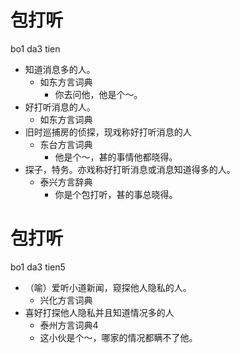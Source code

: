 # 包打听
bo1 da3 tien
+ 知道消息多的人。
  * 如东方言词典
    - 你去问他，他是个～。
+ 好打听消息的人。
  * 如东方言词典
+ 旧时巡捕房的侦探，现戏称好打听消息的人
  * 东台方言词典
    - 他是个～，甚的事情他都晓得。
+ 探子，特务。亦戏称好打昕消息或消息知道得多的人。
  * 泰兴方言辞典
    - 你是个包打听，甚的事总晓得。

# 包打听
bo1 da3 tien5
+ （喻）爱听小道新闻，窥探他人隐私的人。
  * 兴化方言词典
+ 喜好打探他人隐私并且知道情况多的人
  * 泰州方言词典4
  - 这小伙是个～，哪家的情况都瞒不了他。
